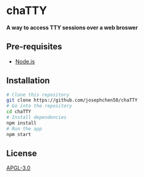 # chaTTY

**A way to access TTY sessions over a web broswer**

## Pre-requisites
- [Node.js](https://nodejs.org/en/download/)

## Installation
```bash
# Clone this repository
git clone https://github.com/josephchen50/chaTTY
# Go into the repository
cd chaTTY
# Install dependencies
npm install
# Run the app
npm start
```

## License

[APGL-3.0](LICENSE.md)
